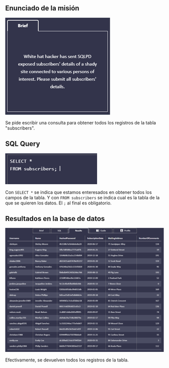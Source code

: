 ## Enunciado de la misión

![Enunciado](https://github.com/alafa/theegg_ai/blob/master/tarea_43/images/1.1.png?raw=true)

Se pide escribir una consulta para obtener todos los registros de la tabla "subscribers".

## SQL Query

![sql_query](https://github.com/alafa/theegg_ai/blob/master/tarea_43/images/1.2.png?raw=true)

Con `SELECT *` se indica que estamos enteresados en obtener todos los campos de la tabla. Y con `FROM subscribers`
se indica cual es la tabla de la que se quieren los datos.
 El `;` al final es obligatorio.

## Resultados en la base de datos

![result](https://github.com/alafa/theegg_ai/blob/master/tarea_43/images/1.3.png?raw=true)

Efectivamente, se devuelven todos los registros de la tabla.